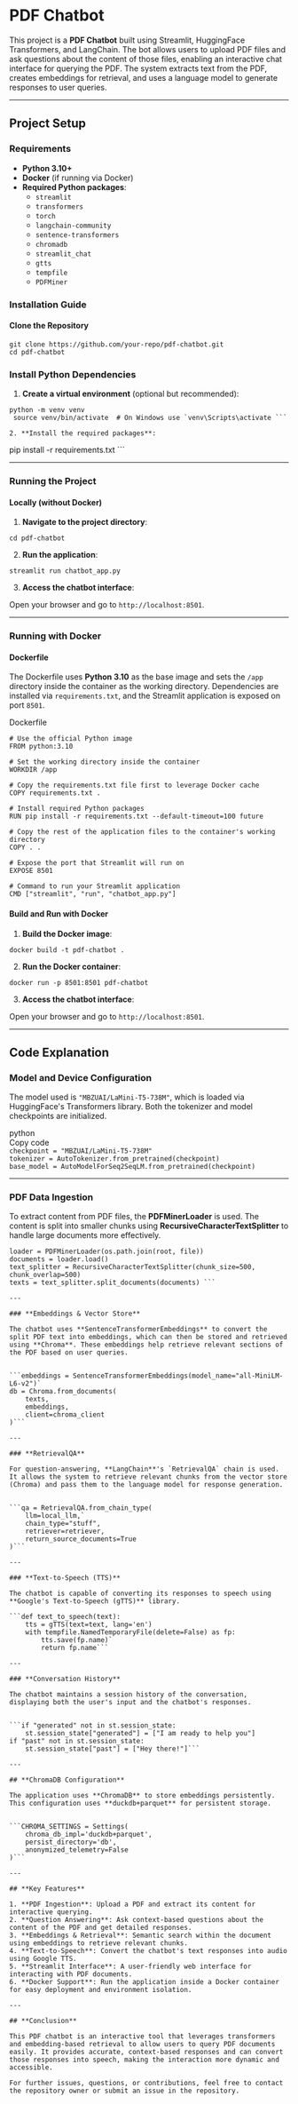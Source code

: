 # **PDF Chatbot**

This project is a **PDF Chatbot** built using Streamlit, HuggingFace Transformers, and LangChain. The bot allows users to upload PDF files and ask questions about the content of those files, enabling an interactive chat interface for querying the PDF. The system extracts text from the PDF, creates embeddings for retrieval, and uses a language model to generate responses to user queries.

---

## **Project Setup**

### **Requirements**

* **Python 3.10+**  
* **Docker** (if running via Docker)  
* **Required Python packages**:  
  * `streamlit`  
  * `transformers`  
  * `torch`  
  * `langchain-community`  
  * `sentence-transformers`  
  * `chromadb`  
  * `streamlit_chat`  
  * `gtts`  
  * `tempfile`  
  * `PDFMiner`

### **Installation Guide**

#### **Clone the Repository**

``` 
git clone https://github.com/your-repo/pdf-chatbot.git 
cd pdf-chatbot
```

### **Install Python Dependencies**

1. **Create a virtual environment** (optional but recommended):

```
python -m venv venv  
 source venv/bin/activate  # On Windows use `venv\Scripts\activate ```

2. **Install the required packages**:

``` 
pip install -r requirements.txt ```

---

### **Running the Project**

#### **Locally (without Docker)**

1. **Navigate to the project directory**:


```cd pdf-chatbot```

2. **Run the application**:

```streamlit run chatbot_app.py```

3. **Access the chatbot interface**:

Open your browser and go to `http://localhost:8501`.

---

### **Running with Docker**

#### **Dockerfile**

The Dockerfile uses **Python 3.10** as the base image and sets the `/app` directory inside the container as the working directory. Dependencies are installed via `requirements.txt`, and the Streamlit application is exposed on port `8501`.

Dockerfile  

`# Use the official Python image`  
```FROM python:3.10```

`# Set the working directory inside the container`  
```WORKDIR /app```

`# Copy the requirements.txt file first to leverage Docker cache`  
```COPY requirements.txt .```

`# Install required Python packages`  
```RUN pip install -r requirements.txt --default-timeout=100 future```

`# Copy the rest of the application files to the container's working directory`  
```COPY . .```

`# Expose the port that Streamlit will run on`  
```EXPOSE 8501```

`# Command to run your Streamlit application`  
```CMD ["streamlit", "run", "chatbot_app.py"]```

#### **Build and Run with Docker**

1. **Build the Docker image**:


```docker build -t pdf-chatbot .```

2. **Run the Docker container**:


```docker run -p 8501:8501 pdf-chatbot```

3. **Access the chatbot interface**:

Open your browser and go to `http://localhost:8501`.

---

## **Code Explanation**

### **Model and Device Configuration**

The model used is `"MBZUAI/LaMini-T5-738M"`, which is loaded via HuggingFace's Transformers library. Both the tokenizer and model checkpoints are initialized.

python  
Copy code  
`checkpoint = "MBZUAI/LaMini-T5-738M"`  
`tokenizer = AutoTokenizer.from_pretrained(checkpoint)`  
`base_model = AutoModelForSeq2SeqLM.from_pretrained(checkpoint)`

---

### **PDF Data Ingestion**

To extract content from PDF files, the **PDFMinerLoader** is used. The content is split into smaller chunks using **RecursiveCharacterTextSplitter** to handle large documents more effectively.

```
loader = PDFMinerLoader(os.path.join(root, file))
documents = loader.load()
text_splitter = RecursiveCharacterTextSplitter(chunk_size=500, chunk_overlap=500) 
texts = text_splitter.split_documents(documents) ```

---

### **Embeddings & Vector Store**

The chatbot uses **SentenceTransformerEmbeddings** to convert the split PDF text into embeddings, which can then be stored and retrieved using **Chroma**. These embeddings help retrieve relevant sections of the PDF based on user queries.


```embeddings = SentenceTransformerEmbeddings(model_name="all-MiniLM-L6-v2")`  
db = Chroma.from_documents(  
    texts, 
    embeddings, 
    client=chroma_client 
)```

---

### **RetrievalQA**

For question-answering, **LangChain**'s `RetrievalQA` chain is used. It allows the system to retrieve relevant chunks from the vector store (Chroma) and pass them to the language model for response generation.

  
```qa = RetrievalQA.from_chain_type(  
    llm=local_llm,`  
    chain_type="stuff",  
    retriever=retriever, 
    return_source_documents=True 
)```

---

### **Text-to-Speech (TTS)**

The chatbot is capable of converting its responses to speech using **Google's Text-to-Speech (gTTS)** library.
 
```def text_to_speech(text):  
    tts = gTTS(text=text, lang='en')
    with tempfile.NamedTemporaryFile(delete=False) as fp:  
        tts.save(fp.name)`  
        return fp.name```

---

### **Conversation History**

The chatbot maintains a session history of the conversation, displaying both the user's input and the chatbot's responses.


```if "generated" not in st.session_state:  
    st.session_state["generated"] = ["I am ready to help you"]  
if "past" not in st.session_state:  
    st.session_state["past"] = ["Hey there!"]```

---

## **ChromaDB Configuration**

The application uses **ChromaDB** to store embeddings persistently. This configuration uses **duckdb+parquet** for persistent storage.


```CHROMA_SETTINGS = Settings( 
    chroma_db_impl='duckdb+parquet', 
    persist_directory='db',
    anonymized_telemetry=False 
)```

---

## **Key Features**

1. **PDF Ingestion**: Upload a PDF and extract its content for interactive querying.  
2. **Question Answering**: Ask context-based questions about the content of the PDF and get detailed responses.  
3. **Embeddings & Retrieval**: Semantic search within the document using embeddings to retrieve relevant chunks.  
4. **Text-to-Speech**: Convert the chatbot's text responses into audio using Google TTS.  
5. **Streamlit Interface**: A user-friendly web interface for interacting with PDF documents.  
6. **Docker Support**: Run the application inside a Docker container for easy deployment and environment isolation.

---

## **Conclusion**

This PDF chatbot is an interactive tool that leverages transformers and embedding-based retrieval to allow users to query PDF documents easily. It provides accurate, context-based responses and can convert those responses into speech, making the interaction more dynamic and accessible.

For further issues, questions, or contributions, feel free to contact the repository owner or submit an issue in the repository.



